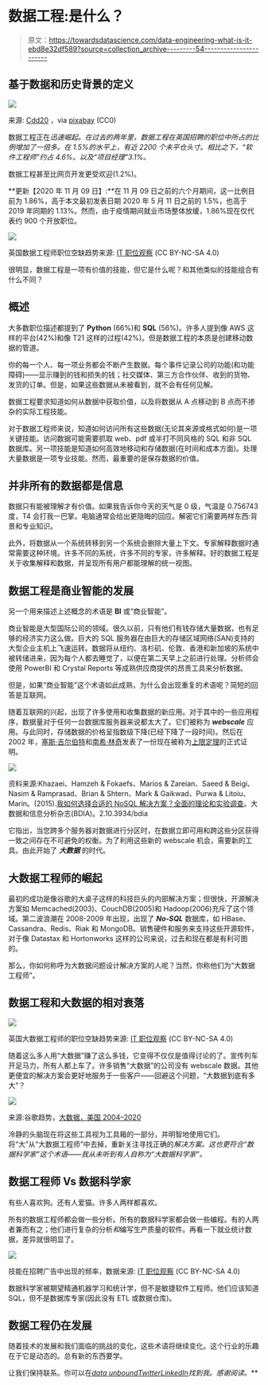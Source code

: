 # 数据工程:是什么？

> 原文：<https://towardsdatascience.com/data-engineering-what-is-it-ebd8e32df589?source=collection_archive---------54----------------------->

## 基于数据和历史背景的定义

![](img/e5729b16ebc9ae760ba95eb311b40350.png)

来源: [Cdd20](https://pixabay.com/users/Cdd20-1193381/) ，via [pixabay](https://pixabay.com/illustrations/cartoons-paintings-girls-mirrors-5123405/) (CC0)

数据工程正在*迅速崛起。在过去的两年里，数据工程在英国招聘的职位中所占的比例增加了一倍多。在 1.5%的水平上，有近 2200 个未平仓头寸。相比之下，“软件工程师”约占 4.6%。以及“项目经理”3.1%。*

数据工程甚至比网页开发更受欢迎(1.2%)。

**更新【2020 年 11 月 09 日】:**在 11 月 09 日之前的六个月期间，这一比例目前为 1.86%，高于本文最初发表日期 2020 年 5 月 11 日之前的 1.5%，也高于 2019 年同期的 1.13%。然而，由于疫情期间就业市场整体放缓，1.86%现在仅代表约 900 个开放职位。

![](img/5bd3c99c66a453962f0c865a1d0c17e3.png)

英国数据工程师职位空缺趋势来源: [IT 职位观察](https://www.itjobswatch.co.uk/) (CC BY-NC-SA 4.0)

很明显，数据工程是一项有价值的技能，但它是什么呢？和其他类似的技能组合有什么不同？

## 概述

大多数职位描述都提到了 **Python** (66%)和 **SQL** (56%)。许多人提到像 AWS 这样的平台(42%)和像 T21 这样的过程(42%)。但是数据工程的本质是创建移动数据的管道。

你的每一个人、每一项业务都会不断产生数据。每个事件记录公司的功能(和功能障碍)——显示赚到的钱和损失的钱；社交媒体、第三方合作伙伴、收到的货物、发货的订单。但是，如果这些数据从未被看到，就不会有任何见解。

数据工程要求知道如何从数据中获取价值，以及将数据从 A 点移动到 B 点而不掺杂的实际工程技能。

对于数据工程师来说，知道如何访问所有这些数据(无论其来源或格式如何)是一项关键技能。访问数据可能需要抓取 web、pdf 或半打不同风格的 SQL 和非 SQL 数据库。另一项技能是知道如何高效地移动和存储数据(在时间和成本方面)。处理大量数据是一项专业技能。然而，最重要的是保存数据的价值。

## 并非所有的数据都是信息

数据只有能被理解才有价值。如果我告诉你今天的天气是 0 级，气温是 0.756743 度，T4 会打我一巴掌。电脑通常会给出更隐晦的回应。解密它们需要两样东西:背景和专业知识。

此外，将数据从一个系统转移到另一个系统会删除大量上下文。专家解释数据时通常需要这种环境。许多不同的系统，许多不同的专家，许多解释。好的数据工程是关于收集解释和数据，并呈现所有用户都能理解的统一视图。

## 数据工程是商业智能的发展

另一个用来描述上述概念的术语是 **BI** 或“商业智能”。

商业智能是大型国际公司的领域。很久以前，只有他们有钱存储大量数据，也有足够的经济实力这么做。巨大的 SQL 服务器在由巨大的存储区域网络(SAN)支持的大型企业主机上飞速运转。数据将从纽约、洛杉矶、伦敦、香港和新加坡的系统中被转储进来，因为每个人都去睡觉了，以便在第二天早上之前进行处理。分析师会使用 PowerBI 和 Crystal Reports 等成熟供应商提供的昂贵工具来分析数据。

但是，如果“商业智能”这个术语如此成熟，为什么会出现重复的术语呢？简短的回答是互联网。

随着互联网的兴起，出现了许多使用和收集数据的新应用。对于其中的一些应用程序，数据量对于任何一台数据库服务器来说都太大了。它们被称为 ***webscale*** 应用。与此同时，存储数据的价格呈指数级下降(已经下降了一段时间)。然后在 2002 年，[塞斯·吉尔伯特](https://en.wikipedia.org/w/index.php?title=Seth_Gilbert&action=edit&redlink=1)和[南希·林奇](https://en.wikipedia.org/wiki/Nancy_Lynch)发表了一份现在被称为[上限定理](https://dl.acm.org/doi/10.1145/564585.564601)的正式证明。

![](img/01dc4c50bbb00d32020ec4ab0fa97ccf.png)

资料来源:Khazaei、Hamzeh & Fokaefs、Marios & Zareian、Saeed & Beigi、Nasim & Ramprasad、Brian & Shtern、Mark & Gaikwad、Purwa & Litoiu、Marin。(2015).[我如何选择合适的 NoSQL 解决方案？全面的理论和实验调查](https://www.researchgate.net/publication/282679529_How_do_I_choose_the_right_NoSQL_solution_A_comprehensive_theoretical_and_experimental_survey)。大数据和信息分析杂志(BDIA)。2.10.3934/bdia

它指出，当您跨多个服务器对数据进行分区时，在数据立即可用和跨这些分区获得一致之间存在不可避免的权衡。为了利用这些新的 webscale 机会，需要新的工具。由此开始了 ***大数据*** 的时代。

## 大数据工程师的崛起

最初的成功是像谷歌的大桌子这样的科技巨头的内部解决方案；但很快，开源解决方案如 Memcached(2003)、CouchDB(2005)和 Hadoop(2006)充斥了这个领域。第二波浪潮在 2008-2009 年出现，出现了 ***No-SQL*** 数据库，如 HBase、Cassandra、Redis、Riak 和 MongoDB。销售硬件和服务来支持这些开源软件，对于像 Datastax 和 Hortonworks 这样的公司来说，过去和现在都是有利可图的。

那么，你如何称呼为大数据问题设计解决方案的人呢？当然，你称他们为“大数据工程师”。

## 数据工程和大数据的相对衰落

![](img/b615055144a3a83e83d53cb8099af369.png)

英国大数据工程师的职位空缺趋势来源: [IT 职位观察](https://www.itjobswatch.co.uk/) (CC BY-NC-SA 4.0)

随着这么多人用“大数据”赚了这么多钱，它变得不仅仅是值得讨论的了。宣传列车开足马力，所有人都上车了。许多销售“大数据”的公司没有 webscale 数据。其他更便宜的解决方案会更好地服务于一些客户——回避这个问题，“大数据到底有多大”？

![](img/6a92e972f54aa6bbeed3e6022f53eaa5.png)

来源:谷歌趋势，[大数据，美国 2004–2020](https://trends.google.com/trends/explore?date=all&geo=US&q=%2Fm%2F0bs2j8q)

冷静的头脑现在将这些工具视为工具箱的一部分，并明智地使用它们。将“大”从“大数据工程师”中去掉，重新关注寻找正确的*解决方案。这也更符合“数据科学家”这个术语——我从未听到有人自称为“大数据科学家”。*

## 数据工程师 Vs 数据科学家

有些人喜欢狗。还有人爱猫。许多人两样都喜欢。

所有的数据工程师都会做一些分析。所有的数据科学家都会做一些编程。有的人两者兼而有之；他们进行复杂的分析*和*编写生产质量的软件。再看一下就业统计数据，差异就很明显了。

![](img/a6eb7166901c76d9fdf385d7a2ec7412.png)

技能在招聘广告中出现的频率，数据来源: [IT 职位观察](https://www.itjobswatch.co.uk/) (CC BY-NC-SA 4.0)

数据科学家被期望精通机器学习和统计学，但不是敏捷软件工程师。他们应该知道 SQL，但不是数据库专家(因此没有 ETL 或数据仓库)。

## 数据工程仍在发展

随着技术的发展和我们面临的挑战的变化，这些术语将继续变化。这个行业的乐趣在于它是动态的。总有新的东西要学。

让我们保持联系。你可以在[*data unbound*](https://www.dataunbound.co.uk/)*[*Twitter*](https://twitter.com/data_unbound)*[*LinkedIn*](https://www.linkedin.com/in/david-matthew-layton/)*找到我。感谢阅读。***